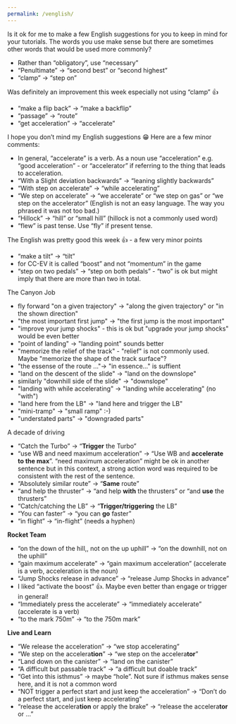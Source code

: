 ```yaml
---
permalink: /venglish/
---
```

Is it ok for me to make a few English suggestions for you to keep in mind for your tutorials.  The words you use make sense but there are sometimes other words that would be used more commonly?

- Rather than “obligatory”, use “necessary”
- “Penultimate” → “second best” or  “second highest”
- “clamp” → “step on”

Was definitely an improvement this week especially not using “clamp” 👍

- “make a flip back” → “make a backflip”
- “passage” → “route”
- “get acceleration” → “accelerate”

I hope you don’t mind my English suggestions 😁
Here are a few minor comments:

- In general, “accelerate” is a verb.  As a noun use “acceleration” e.g. “good acceleration” -  or “accelerator” if referring to the thing that leads to acceleration.
- “With a Slight deviation backwards” → “leaning slightly backwards”
- “With step on accelerate” → “while accelerating”
- “We step on accelerate” → “we accelerate” or “we step on gas” or “we step on the accelerator” (English is not an easy language. The way you phrased it was not too bad.)
 - “Hillock” → “hill” or “small hill” (hillock is not a commonly used word)
- “flew” is past tense.  Use “fly” if present tense.

The English was pretty good this week 👍 - a few very minor points
- “make a tilt” → “tilt”
- for CC-EV it is called “boost” and not “momentum” in the game
- “step on two pedals” → “step on both pedals” - “two” is ok but might imply that there are more than two in total.

The Canyon Job 
- fly forward "on a given trajectory" -> "along the given trajectory" or  "in the shown direction"
- "the most important first jump" -> "the first jump is the most important"
- "improve your jump shocks" - this is ok but "upgrade your jump shocks" would be even better
- "point of landing" -> "landing point" sounds better
- "memorize the relief of the track" - "relief" is not commonly used.  Maybe "memorize the shape of the track surface"?
- "the essense of the route ..."-> "in essence..." is suffient
- "land on the descent of the slide" -> "land on the downslope" 
- similarly "downhill side of the slide" -> "downslope"
- "landing with while accelerating" -> "landing while accelerating" (no "with")
- "land here from the LB" -> "land here and trigger the LB"
- "mini-tramp" -> "small ramp" :-)
- "understated parts" -> "downgraded parts"

A decade of driving
- “Catch the Turbo” → “**Trigger** the Turbo”
- “use WB and need maximum acceleration” → “Use WB and **accelerate to the max**”.  “need maximum acceleration” might be ok in another sentence but in this context, a strong action word was required to be consistent with the rest of the sentence.
- “Absolutely similar route” → “**Same** route”
- “and help the thruster” → “and help **with** the thrusters” or “and **use** the thrusters”
- “Catch/catching the LB” → “**Trigger/triggering** the LB”
- “You can faster” → “you can **go** faster”
- “in flight” → “in-flight”  (needs a hyphen)

**Rocket Team**
- “on the down of the hill,, not on the up uphill” → “on the downhill, not on the uphill”
- “gain maximum accelerate” → “gain maximum acceleration” (accelerate is a verb, acceleration is the noun)
- “Jump Shocks release in advance” → “release Jump Shocks in advance”
- I liked “activate the boost” 👍.  Maybe even better than engage or trigger in general!
- “Immediately press the accelerate” → “immediately accelerate” (accelerate is a verb)
- “to the mark 750m” → “to the 750m mark”

**Live and Learn**
- “We release the acceleration” → “we stop accelerating”
- “We step on the accelera**tion**” → “we step on the accelera**tor**”
- “Land down on the canister” → “land on the canister”
- “A difficult but passable track” → “a difficult but doable track”
- “Get into this isthmus” → maybe “hole”.  Not sure if isthmus makes sense here, and it is not a common word
- “NOT trigger a perfect start and just keep the acceleration” → “Don’t do a perfect start, and just keep accelerating”
- “release the accelera**tion** or apply the brake” → “release the accelera**tor** or …”

